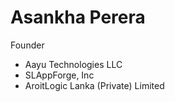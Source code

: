 # Asankha Perera

Founder
- Aayu Technologies LLC
- SLAppForge, Inc
- AroitLogic Lanka (Private) Limited
